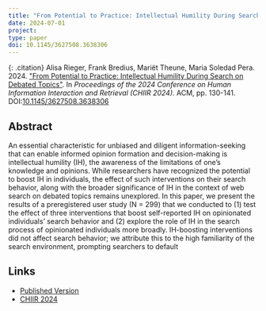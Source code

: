 ```yaml
---
title: "From Potential to Practice: Intellectual Humility During Search on Debated Topics"
date: 2024-07-01
project: 
type: paper
doi: 10.1145/3627508.3638306
---
```


{: .citation}
Alisa Rieger, Frank Bredius, Mariët Theune, Maria Soledad Pera. 2024. ["From Potential to Practice: Intellectual Humility During Search on Debated Topics"](#). In <cite> Proceedings of the 2024 Conference on Human Information Interaction and Retrieval (CHIIR 2024)</cite>. ACM, pp. 130-141. DOI:[10.1145/3627508.3638306](https://dl.acm.org/doi/10.1145/3627508.3638306)

## Abstract


An essential characteristic for unbiased and diligent information-seeking that can enable informed opinion formation and decision-making is intellectual humility (IH), the awareness of the limitations of one’s knowledge and opinions. While researchers have recognized the potential to boost IH in individuals, the effect of such interventions on their search behavior, along with the broader significance of IH in the context of web search on debated topics remains unexplored. In this paper, we present the results of a preregistered user study (N = 299) that we conducted to (1) test the effect of three interventions that boost self-reported IH on opinionated individuals’ search behavior and (2) explore the role of IH in the search process of opinionated individuals more broadly. IH-boosting interventions did not affect search behavior; we attribute this to the high familiarity of the search environment, prompting searchers to default 

## Links

* [Published Version](https://dl.acm.org/doi/10.1145/3627508.3638306)
* [CHIIR 2024](https://chiir2024.github.io/)